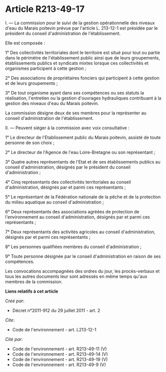 # Article R213-49-17

I. ― La commission pour le suivi de la gestion opérationnelle des niveaux d'eau du Marais poitevin prévue par l'article L.
213-12-1 est présidée par le président du conseil d'administration de l'établissement. 

Elle est composée : 

1° Des collectivités territoriales dont le territoire est situé pour tout ou partie dans le périmètre de l'établissement
public ainsi que de leurs groupements, établissements publics et syndicats mixtes lorsque ces collectivités et organismes
participent à cette gestion ; 

2° Des associations de propriétaires fonciers qui participent à cette gestion et de leurs groupements ; 

3° De tout organisme ayant dans ses compétences ou ses statuts la réalisation, l'entretien ou la gestion d'ouvrages
hydrauliques contribuant à la gestion des niveaux d'eau du Marais poitevin. 

La commission désigne deux de ses membres pour la représenter au conseil d'administration de l'établissement. 

II. ― Peuvent siéger à la commission avec voix consultative : 

1° Le directeur de l'Etablissement public du Marais poitevin, assisté de toute personne de son choix ; 

2° Le directeur de l'Agence de l'eau Loire-Bretagne ou son représentant ; 

3° Quatre autres représentants de l'Etat et de ses établissements publics au conseil d'administration, désignés par le
président du conseil d'administration ; 

4° Cinq représentants des collectivités territoriales au conseil d'administration, désignés par et parmi ces représentants ; 

5° Le représentant de la Fédération nationale de la pêche et de la protection du milieu aquatique au conseil
d'administration ; 

6° Deux représentants des associations agréées de protection de l'environnement au conseil d'administration, désignés par et
parmi ces représentants ; 

7° Deux représentants des activités agricoles au conseil d'administration, désignés par et parmi ces représentants ; 

8° Les personnes qualifiées membres du conseil d'administration ; 

9° Toute personne désignée par le conseil d'administration en raison de ses compétences. 

Les convocations accompagnées des ordres du jour, les procès-verbaux et tous les autres documents leur sont adressés en même
temps qu'aux membres de la commission.

**Liens relatifs à cet article**

_Créé par_:

  - Décret n°2011-912 du 29 juillet 2011 - art. 2

_Cite_:

  - Code de l'environnement - art. L213-12-1

_Cité par_:

  - Code de l'environnement - art. R213-49-11 (V)
  - Code de l'environnement - art. R213-49-14 (V)
  - Code de l'environnement - art. R213-49-19 (V)
  - Code de l'environnement - art. R213-49-9 (V)
